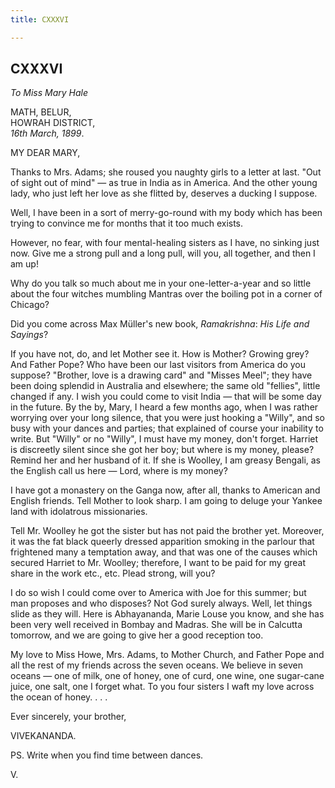 ```yaml
---
title: CXXXVI

---
```





  

  


## CXXXVI

*To Miss Mary Hale*

MATH, BELUR,  
HOWRAH DISTRICT,  
*16th March, 1899*.

MY DEAR MARY,

Thanks to Mrs. Adams; she roused you naughty girls to a letter at last.
"Out of sight out of mind" — as true in India as in America. And the
other young lady, who just left her love as she flitted by, deserves a
ducking I suppose.

Well, I have been in a sort of merry-go-round with my body which has
been trying to convince me for months that it too much exists.

However, no fear, with four mental-healing sisters as I have, no sinking
just now. Give me a strong pull and a long pull, will you, all together,
and then I am up!

Why do you talk so much about me in your one-letter-a-year and so little
about the four witches mumbling Mantras over the boiling pot in a corner
of Chicago?

Did you come across Max Müller's new book, *Ramakrishna*: *His Life and
Sayings*?

If you have not, do, and let Mother see it. How is Mother? Growing grey?
And Father Pope? Who have been our last visitors from America do you
suppose? "Brother, love is a drawing card" and "Misses Meel"; they have
been doing splendid in Australia and elsewhere; the same old "fellies",
little changed if any. I wish you could come to visit India — that will
be some day in the future. By the by, Mary, I heard a few months ago,
when I was rather worrying over your long silence, that you were just
hooking a "Willy", and so busy with your dances and parties; that
explained of course your inability to write. But "Willy" or no "Willy",
I must have my money, don't forget. Harriet is discreetly silent since
she got her boy; but where is my money, please? Remind her and her
husband of it. If she is Woolley, I am greasy Bengali, as the English
call us here — Lord, where is my money?

I have got a monastery on the Ganga now, after all, thanks to American
and English friends. Tell Mother to look sharp. I am going to deluge
your Yankee land with idolatrous missionaries.

Tell Mr. Woolley he got the sister but has not paid the brother yet.
Moreover, it was the fat black queerly dressed apparition smoking in the
parlour that frightened many a temptation away, and that was one of the
causes which secured Harriet to Mr. Woolley; therefore, I want to be
paid for my great share in the work etc., etc. Plead strong, will you?

I do so wish I could come over to America with Joe for this summer; but
man proposes and who disposes? Not God surely always. Well, let things
slide as they will. Here is Abhayananda, Marie Louse you know, and she
has been very well received in Bombay and Madras. She will be in
Calcutta tomorrow, and we are going to give her a good reception too.

My love to Miss Howe, Mrs. Adams, to Mother Church, and Father Pope and
all the rest of my friends across the seven oceans. We believe in seven
oceans — one of milk, one of honey, one of curd, one wine, one
sugar-cane juice, one salt, one I forget what. To you four sisters I
waft my love across the ocean of honey. . . . 

Ever sincerely, your brother,

VIVEKANANDA.

  
PS. Write when you find time between dances.

V.



